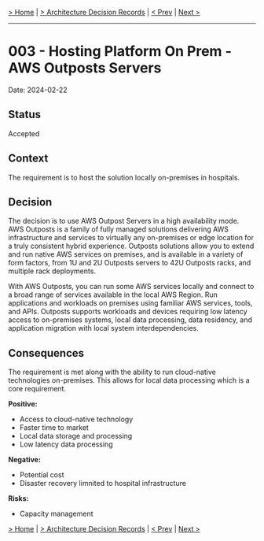 [> Home](../README.md)  |  [> Architecture Decision Records](README.md) |  [< Prev](002-Use-API-Gateway-in-self-hosted-mode.md)  |  [Next >](004-System-Design-Approach.md)

---

# 003 - Hosting Platform On Prem - AWS Outposts Servers

Date: 2024-02-22

## Status

Accepted

## Context

The requirement is to host the solution locally on-premises in hospitals.

## Decision

The decision is to use AWS Outpost Servers in a high availability mode. AWS Outposts is a family of fully managed solutions delivering AWS infrastructure and services to virtually any on-premises or edge location for a truly consistent hybrid experience. Outposts solutions allow you to extend and run native AWS services on premises, and is available in a variety of form factors, from 1U and 2U Outposts servers to 42U Outposts racks, and multiple rack deployments.

With AWS Outposts, you can run some AWS services locally and connect to a broad range of services available in the local AWS Region. Run applications and workloads on premises using familiar AWS services, tools, and APIs. Outposts supports workloads and devices requiring low latency access to on-premises systems, local data processing, data residency, and application migration with local system interdependencies. 

## Consequences
The requirement is met along with the ability to run cloud-native technologies on-premises. This allows for local data processing which is a core requirement.

**Positive:**

- Access to cloud-native technology
- Faster time to market
- Local data storage and processing
- Low latency data processing

**Negative:**

- Potential cost
- Disaster recovery limnited to hospital infrastructure

**Risks:**

- Capacity management

[> Home](../README.md)  |  [> Architecture Decision Records](README.md) |  [< Prev](002-Use-API-Gateway-in-self-hosted-mode.md)  |  [Next >](004-System-Design-Approach.md)
